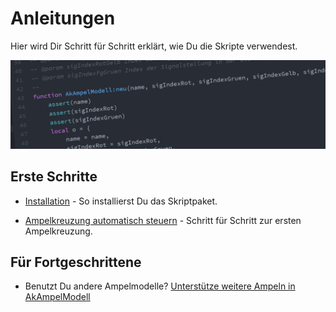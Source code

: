 # Anleitungen
Hier wird Dir Schritt für Schritt erklärt, wie Du die Skripte verwendest.

![](../assets/headers/SourceCode.png)

## Erste Schritte

* [Installation](Installation.md) - So installierst Du das Skriptpaket.

* [Ampelkreuzung automatisch steuern](Ampelkreuzung.md) - Schritt für Schritt zur ersten Ampelkreuzung.

## Für Fortgeschrittene

* Benutzt Du andere Ampelmodelle? [Unterstütze weitere Ampeln in AkAmpelModell](../ak/strasse/README.md#klasse-akampelmodell)
